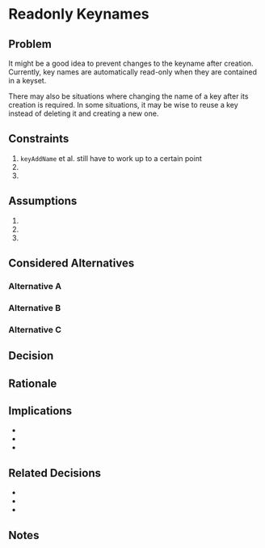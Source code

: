 # Readonly Keynames

## Problem

It might be a good idea to prevent changes to the keyname after creation.
Currently, key names are automatically read-only when they are contained in a keyset.

There may also be situations where changing the name of a key after its creation is required.
In some situations, it may be wise to reuse a key instead of deleting it and creating a new one.

## Constraints

1. `keyAddName` et al. still have to work up to a certain point
2.
3.

## Assumptions

1.
2.
3.

## Considered Alternatives

### Alternative A

### Alternative B

### Alternative C

## Decision

## Rationale

## Implications

-
-
-

## Related Decisions

- []()
- []()
- []()

## Notes
